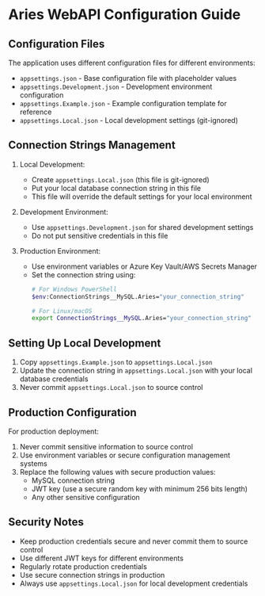 # Aries WebAPI Configuration Guide

## Configuration Files

The application uses different configuration files for different environments:

- `appsettings.json` - Base configuration file with placeholder values
- `appsettings.Development.json` - Development environment configuration
- `appsettings.Example.json` - Example configuration template for reference
- `appsettings.Local.json` - Local development settings (git-ignored)

## Connection Strings Management

1. Local Development:
   - Create `appsettings.Local.json` (this file is git-ignored)
   - Put your local database connection string in this file
   - This file will override the default settings for your local environment

2. Development Environment:
   - Use `appsettings.Development.json` for shared development settings
   - Do not put sensitive credentials in this file

3. Production Environment:
   - Use environment variables or Azure Key Vault/AWS Secrets Manager
   - Set the connection string using:
     ```bash
     # For Windows PowerShell
     $env:ConnectionStrings__MySQL.Aries="your_connection_string"
     
     # For Linux/macOS
     export ConnectionStrings__MySQL.Aries="your_connection_string"
     ```

## Setting Up Local Development

1. Copy `appsettings.Example.json` to `appsettings.Local.json`
2. Update the connection string in `appsettings.Local.json` with your local database credentials
3. Never commit `appsettings.Local.json` to source control

## Production Configuration

For production deployment:

1. Never commit sensitive information to source control
2. Use environment variables or secure configuration management systems
3. Replace the following values with secure production values:
   - MySQL connection string
   - JWT key (use a secure random key with minimum 256 bits length)
   - Any other sensitive configuration

## Security Notes

- Keep production credentials secure and never commit them to source control
- Use different JWT keys for different environments
- Regularly rotate production credentials
- Use secure connection strings in production
- Always use `appsettings.Local.json` for local development credentials 
